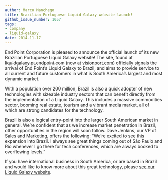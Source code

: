 ```yaml
---
author: Marco Manchego
title: Brazilian Portuguese Liquid Galaxy website launch!
github_issue_number: 1057
tags:
- company
- liquid-galaxy
date: 2014-11-17
---
```


End Point Corporation is pleased to announce the official launch of its new Brazilian Portuguese Liquid Galaxy website! The site, found at ~~liquidgalaxy.pt.endpoint.com~~ (now at [visionport.com](https://www.visionport.com/)) officially signals the arrival of End Point’s Liquid Galaxy to Brazil, and aims to provide service to all current and future customers in what is South America’s largest and most dynamic market.

With a population over 200 million, Brazil is also a quick adopter of new technologies with sizeable industry sectors that can benefit directly from the implementation of a Liquid Galaxy. This includes a massive commodities sector, booming real estate, tourism and a vibrant media market, all of which are strong candidates for the technology.

Brazil is also a logical entry-point into the larger South American market in general. We’re confident that as we increase market penetration in Brazil, other opportunities in the region will soon follow. Dave Jenkins, our VP of Sales and Marketing, offers the following: “We’re excited to see this expansion into Brazil. I always see great things coming out of São Paulo and Rio whenever I go there for tech conferences, which are always booked to overflowing levels.”

If you have international business in South America, or are based in Brazil and would like to know more about this great technology, please [see our Liquid Galaxy website](https://www.visionport.com/).
